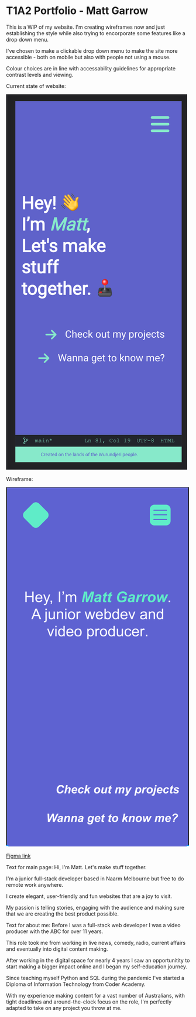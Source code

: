 # T1A2 Portfolio - Matt Garrow

This is a WIP of my website. I'm creating wireframes now and just establishing the style while also trying to encorporate some features like a drop down menu.

I've chosen to make a clickable drop down menu to make the site more accessible - both on mobile but also with people not using a mouse.

Colour choices are in line with accessability guidelines for appropriate contrast levels and viewing.

Current state of website:

![WIP Mobile site](./images/Mobile-first%20site.png)

Wireframe:

![Wireframe WIP](./images/WIP%20Index%20wireframe.png)

[Figma link](https://www.figma.com/file/efpb32yzwvxEcuG2w1a3IM/Portfolio)

Text for main page:
Hi, I'm Matt. Let's make stuff together.

I'm a junior full-stack developer based in Naarm Melbourne but free to do remote work anywhere.

I create elegant, user-friendly and fun websites that are a joy to visit.

My passion is telling stories, engaging with the audience and making sure that we are creating the best product possible.

Text for about me:
Before I was a full-stack web developer I was a video producer with the ABC for over 11 years.

This role took me from working in live news, comedy, radio, current affairs and eventually into digital content making.

After working in the digital space for nearly 4 years I saw an opportunitity to start making a bigger impact online and I began my self-education journey.

Since teaching myself Python and SQL during the pandemic I've started a Diploma of Information Technology from Coder Academy.

With my experience making content for a vast number of Australians, with tight deadlines and around-the-clock focus on the role, I'm perfectly adapted to take on any project you throw at me.
